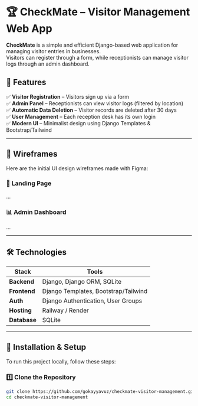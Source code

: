 # 🏆 CheckMate – Visitor Management Web App

**CheckMate** is a simple and efficient Django-based web application for managing visitor entries in businesses.  
Visitors can register through a form, while receptionists can manage visitor logs through an admin dashboard.

## 🚀 Features
✅ **Visitor Registration** – Visitors sign up via a form  
✅ **Admin Panel** – Receptionists can view visitor logs (filtered by location)  
✅ **Automatic Data Deletion** – Visitor records are deleted after 30 days  
✅ **User Management** – Each reception desk has its own login  
✅ **Modern UI** – Minimalist design using Django Templates & Bootstrap/Tailwind  

---

## 📸 Wireframes
Here are the initial UI design wireframes made with Figma:

### 🎨 **Landing Page**
...

### 📊 **Admin Dashboard**
...

---

## 🛠️ Technologies
| Stack        | Tools |
|-------------|--------------------------------|
| **Backend**  | Django, Django ORM, SQLite |
| **Frontend** | Django Templates, Bootstrap/Tailwind |
| **Auth**     | Django Authentication, User Groups |
| **Hosting**  | Railway / Render |
| **Database** | SQLite |

---

## 📌 Installation & Setup

To run this project locally, follow these steps:

### **1️⃣ Clone the Repository**
```bash
git clone https://github.com/gokayyavuz/checkmate-visitor-management.git
cd checkmate-visitor-management
